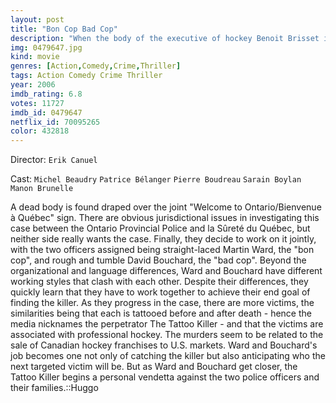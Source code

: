```yaml
---
layout: post
title: "Bon Cop Bad Cop"
description: "When the body of the executive of hockey Benoit Brisset is found on the billboard of the border of Quebec and Ontario, the jurisdiction of the crime is shared between the two police forces and detectives David Bouchard from Montreal and Martin Ward from Toronto are assigned to work together. With totally different styles, attitudes and languages, the reckless David and the ethical Martin join force to disclose the identity of the Tattoo Killer, a deranged serial-killer that is killing managers of hockey..."
img: 0479647.jpg
kind: movie
genres: [Action,Comedy,Crime,Thriller]
tags: Action Comedy Crime Thriller 
year: 2006
imdb_rating: 6.8
votes: 11727
imdb_id: 0479647
netflix_id: 70095265
color: 432818
---
```

Director: `Erik Canuel`  

Cast: `Michel Beaudry` `Patrice Bélanger` `Pierre Boudreau` `Sarain Boylan` `Manon Brunelle` 

A dead body is found draped over the joint "Welcome to Ontario/Bienvenue à Québec" sign. There are obvious jurisdictional issues in investigating this case between the Ontario Provincial Police and la Sûreté du Québec, but neither side really wants the case. Finally, they decide to work on it jointly, with the two officers assigned being straight-laced Martin Ward, the "bon cop", and rough and tumble David Bouchard, the "bad cop". Beyond the organizational and language differences, Ward and Bouchard have different working styles that clash with each other. Despite their differences, they quickly learn that they have to work together to achieve their end goal of finding the killer. As they progress in the case, there are more victims, the similarities being that each is tattooed before and after death - hence the media nicknames the perpetrator The Tattoo Killer - and that the victims are associated with professional hockey. The murders seem to be related to the sale of Canadian hockey franchises to U.S. markets. Ward and Bouchard's job becomes one not only of catching the killer but also anticipating who the next targeted victim will be. But as Ward and Bouchard get closer, the Tattoo Killer begins a personal vendetta against the two police officers and their families.::Huggo